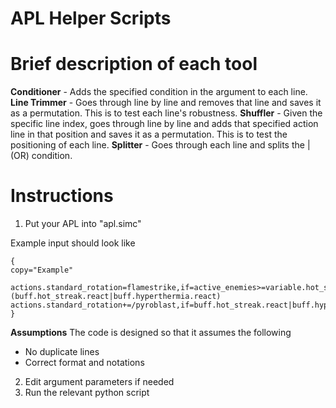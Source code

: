 # APL Helper Scripts

# Brief description of each tool
**Conditioner** - Adds the specified condition in the argument to each line.
**Line Trimmer** - Goes through line by line and removes that line and saves it as a permutation. This is to test each line's robustness.
**Shuffler** - Given the specific line index, goes through line by line and adds that specified action line in that position and saves it as a permutation. This is to test the positioning of each line.
**Splitter** - Goes through each line and splits the | (OR) condition.

# Instructions
1. Put your APL into "apl.simc"

Example input should look like 
```
{
copy="Example"

actions.standard_rotation=flamestrike,if=active_enemies>=variable.hot_streak_flamestrike&(buff.hot_streak.react|buff.hyperthermia.react)
actions.standard_rotation+=/pyroblast,if=buff.hot_streak.react|buff.hyperthermia.react
}
```
**Assumptions**
The code is designed so that it assumes the following
 - No duplicate lines
 - Correct format and notations

2. Edit argument parameters if needed
3. Run the relevant python script


